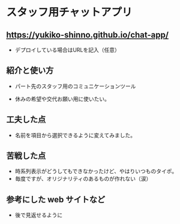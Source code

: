 # スタッフ用チャットアプリ

## https://yukiko-shinno.github.io/chat-app/

  - デプロイしている場合はURLを記入（任意）

## 紹介と使い方

  - パート先のスタッフ用のコミュニケーションツール

  - 休みの希望や交代お願い用に使いたい。
## 工夫した点

  - 名前を項目から選択できるように変えてみました。

## 苦戦した点

  - 時系列表示がどうしてもできなかったけど、やはりいつものタイポ。
  - 毎度ですが、オリジナリティのあるものが作れない（涙）

## 参考にした web サイトなど

  - 後で見返せるように
